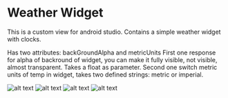 # Weather Widget

This is a custom view for android studio.
Contains a simple weather widget with clocks.

Has two attributes: backGroundAlpha and metricUnits
First one response for alpha of backround of widget, you can make it fully visible, not visible, almost transparent.
Takes a float as parameter.
Second one switch metric units of temp in widget, takes two defined strings: metric or imperial.

![alt text](http://ikosmov.hldns.ru:8080/pic?id=w1)
![alt text](http://ikosmov.hldns.ru:8080/pic?id=w2)
![alt text](http://ikosmov.hldns.ru:8080/pic?id=w3)
![alt text](http://ikosmov.hldns.ru:8080/pic?id=w4)
